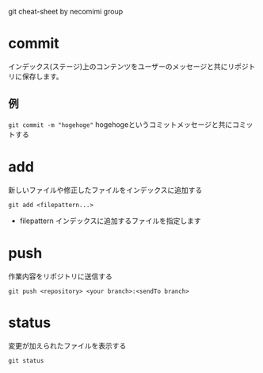 git cheat-sheet by necomimi group

# commit
インデックス(ステージ)上のコンテンツをユーザーのメッセージと共にリポジトリに保存します。

## 例
`git commit -m "hogehoge"`  hogehogeというコミットメッセージと共にコミットする


# add
新しいファイルや修正したファイルをインデックスに追加する

    git add <filepattern...>

- filepattern
インデックスに追加するファイルを指定します

# push
作業内容をリポジトリに送信する

    git push <repository> <your branch>:<sendTo branch>

# status
変更が加えられたファイルを表示する

    git status


